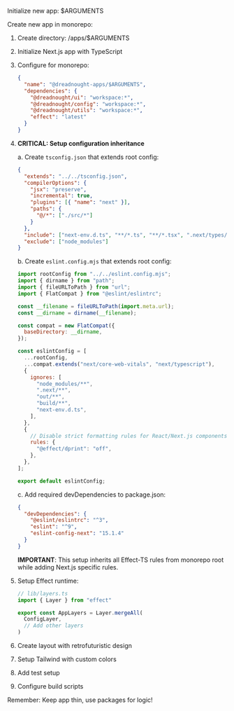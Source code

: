 Initialize new app: $ARGUMENTS

Create new app in monorepo:

1. Create directory: /apps/$ARGUMENTS
2. Initialize Next.js app with TypeScript
3. Configure for monorepo:
   ```json
   {
     "name": "@dreadnought-apps/$ARGUMENTS",
     "dependencies": {
       "@dreadnought/ui": "workspace:*",
       "@dreadnought/config": "workspace:*",
       "@dreadnought/utils": "workspace:*",
       "effect": "latest"
     }
   }
    ```

4. **CRITICAL: Setup configuration inheritance**

   a. Create `tsconfig.json` that extends root config:
   ```json
   {
     "extends": "../../tsconfig.json",
     "compilerOptions": {
       "jsx": "preserve",
       "incremental": true,
       "plugins": [{ "name": "next" }],
       "paths": {
         "@/*": ["./src/*"]
       }
     },
     "include": ["next-env.d.ts", "**/*.ts", "**/*.tsx", ".next/types/**/*.ts"],
     "exclude": ["node_modules"]
   }
   ```

   b. Create `eslint.config.mjs` that extends root config:
   ```javascript
   import rootConfig from "../../eslint.config.mjs";
   import { dirname } from "path";
   import { fileURLToPath } from "url";
   import { FlatCompat } from "@eslint/eslintrc";

   const __filename = fileURLToPath(import.meta.url);
   const __dirname = dirname(__filename);

   const compat = new FlatCompat({
     baseDirectory: __dirname,
   });

   const eslintConfig = [
     ...rootConfig,
     ...compat.extends("next/core-web-vitals", "next/typescript"),
     {
       ignores: [
         "node_modules/**",
         ".next/**",
         "out/**",
         "build/**",
         "next-env.d.ts",
       ],
     },
     {
       // Disable strict formatting rules for React/Next.js components
       rules: {
         "@effect/dprint": "off",
       },
     },
   ];

   export default eslintConfig;
   ```

   c. Add required devDependencies to package.json:
   ```json
   {
     "devDependencies": {
       "@eslint/eslintrc": "^3",
       "eslint": "^9",
       "eslint-config-next": "15.1.4"
     }
   }
   ```

   **IMPORTANT**: This setup inherits all Effect-TS rules from monorepo root while adding Next.js specific rules.

5. Setup Effect runtime:
    ```typescript
    // lib/layers.ts
    import { Layer } from "effect"

    export const AppLayers = Layer.mergeAll(
      ConfigLayer,
      // Add other layers
    )
    ```

6. Create layout with retrofuturistic design
7. Setup Tailwind with custom colors
8. Add test setup
9. Configure build scripts

Remember: Keep app thin, use packages for logic!

